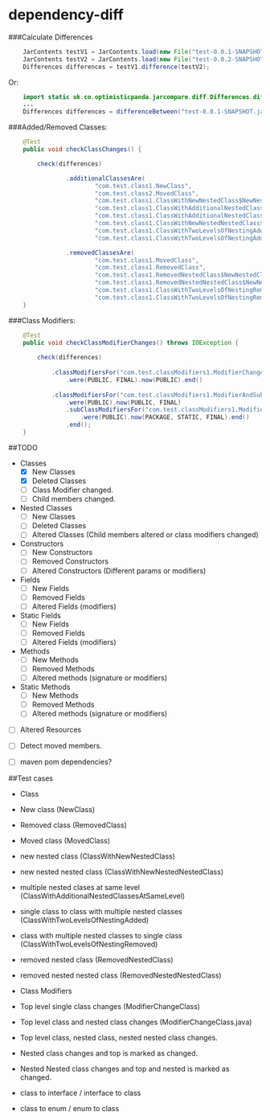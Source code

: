 # dependency-diff

###Calculate Differences
```java
    JarContents testV1 = JarContents.load(new File("test-0.0.1-SNAPSHOT.jar"));
	JarContents testV2 = JarContents.load(new File("test-0.0.2-SNAPSHOT.jar"));
	Differences differences = testV1.difference(testV2);
```
Or: 
```java
    import static uk.co.optimisticpanda.jarcompare.diff.Differences.differenceBetween;
	...
	Differences differences = differenceBetween("test-0.0.1-SNAPSHOT.jar").and("test-0.0.2-SNAPSHOT.jar");
```

###Added/Removed Classes:

```java
	@Test
	public void checkClassChanges() {

		check(differences)

				.additionalClassesAre(
						"com.test.class1.NewClass",
						"com.test.class2.MovedClass",
						"com.test.class1.ClassWithNewNestedClass$NewNestedClass",
						"com.test.class1.ClassWithAdditionalNestedClassesAtSameLevel$NewNestedClassA",
						"com.test.class1.ClassWithAdditionalNestedClassesAtSameLevel$NewNestedClassB",
						"com.test.class1.ClassWithNewNestedNestedClass$NewNestedClass$NewNestedNestedClass",
						"com.test.class1.ClassWithTwoLevelsOfNestingAdded$NewNestedClass",
						"com.test.class1.ClassWithTwoLevelsOfNestingAdded$NewNestedClass$NewNestedNestedClass")

				.removedClassesAre(
						"com.test.class1.MovedClass",
						"com.test.class1.RemovedClass",
						"com.test.class1.RemovedNestedClass$NewNestedClass",
						"com.test.class1.RemovedNestedNestedClass$NewNestedClass$NewNestedNestedClass",
						"com.test.class1.ClassWithTwoLevelsOfNestingRemoved$NewNestedClass",
						"com.test.class1.ClassWithTwoLevelsOfNestingRemoved$NewNestedClass$NewNestedNestedClass");
	}
```

###Class Modifiers:

```java
    @Test
	public void checkClassModifierChanges() throws IOException {
	
		check(differences)
			
			.classModifiersFor("com.test.classModifiers1.ModifierChangeClass")
				.were(PUBLIC, FINAL).now(PUBLIC).end()
			
			.classModifiersFor("com.test.classModifiers1.ModifierAndSubclassChangeClass")
				.were(PUBLIC).now(PUBLIC, FINAL)
				.subClassModifiersFor("com.test.classModifiers1.ModifierAndSubclassChangeClass$ModifierAndSubclassChangeSubClass")
					.were(PUBLIC).now(PACKAGE, STATIC, FINAL).end()
				.end();
	}

```


##TODO
 - Classes
   - [X] New Classes
   - [X] Deleted Classes
   - [ ] Class Modifier changed.
   - [ ] Child members changed.  

 - Nested Classes
   - [ ] New Classes
   - [ ] Deleted Classes
   - [ ] Altered Classes (Child members altered or class modifiers changed)  
 
 - Constructors
   - [ ] New Constructors
   - [ ] Removed Constructors
   - [ ] Altered Constructors (Different params or modifiers)
 
 - Fields
   - [ ] New Fields
   - [ ] Removed Fields
   - [ ] Altered Fields (modifiers)

 - Static Fields
   - [ ] New Fields
   - [ ] Removed Fields
   - [ ] Altered Fields (modifiers)

 - Methods
   - [ ] New Methods
   - [ ] Removed Methods
   - [ ] Altered methods (signature or modifiers)

 - Static Methods
   - [ ] New Methods
   - [ ] Removed Methods
   - [ ] Altered methods (signature or modifiers)

 -  [ ] Altered Resources
 -  [ ] Detect moved members.           
 -  [ ] maven pom dependencies?

 
 ##Test cases
 
 - Class 
  - New class  (NewClass)
  - Removed class (RemovedClass)
  - Moved class (MovedClass)
  - new nested class (ClassWithNewNestedClass)
  - new nested nested class (ClassWithNewNestedNestedClass)
  - multiple nested clases at same level  (ClassWithAdditionalNestedClassesAtSameLevel)
  - single class to class with multiple nested classes (ClassWithTwoLevelsOfNestingAdded)
  - class with multiple nested classes to single class (ClassWithTwoLevelsOfNestingRemoved)
  - removed nested class (RemovedNestedClass)
  - removed nested nested class (RemovedNestedNestedClass)

 - Class Modifiers
  - Top level single class changes (ModifierChangeClass)
  - Top level class and nested class changes (ModifierChangeClass.java)
  - Top level class, nested class, nested nested class changes.
  - Nested class changes and top is marked as changed.
  - Nested Nested class changes and top and nested is marked as changed. 
 
 - class to interface / interface to class
 - class to enum / enum to class
  
 
 
